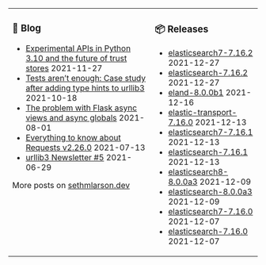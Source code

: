 <table><tr><td valign="top">

### 📰 Blog
<!-- blog starts -->
* [Experimental APIs in Python 3.10 and the future of trust stores](http://sethmlarson.dev/blog/2021-11-27/experimental-python-3.10-apis-and-trust-stores) 2021-11-27
* [Tests aren’t enough: Case study after adding type hints to urllib3](http://sethmlarson.dev/blog/2021-10-18/tests-arent-enough-case-study-after-adding-types-to-urllib3) 2021-10-18
* [The problem with Flask async views and async globals](http://sethmlarson.dev/blog/2021-08-01/flask-async-views-and-async-globals) 2021-08-01
* [Everything to know about Requests v2.26.0](http://sethmlarson.dev/blog/2021-07-13/everything-to-know-about-requests-v2-26-0) 2021-07-13
* [urllib3 Newsletter #5](http://sethmlarson.dev/blog/2021-06-29/urllib3-newsletter-5) 2021-06-29
<!-- blog ends -->
More posts on [sethmlarson.dev](https://sethmlarson.dev)
</td><td valign="top">

### 📦 Releases
<!-- other starts -->
* [elasticsearch7-7.16.2](https://pypi.org/project/elasticsearch7/7.16.2) 2021-12-27
* [elasticsearch-7.16.2](https://pypi.org/project/elasticsearch/7.16.2) 2021-12-27
* [eland-8.0.0b1](https://pypi.org/project/eland/8.0.0b1) 2021-12-16
* [elastic-transport-7.16.0](https://pypi.org/project/elastic-transport/7.16.0) 2021-12-13
* [elasticsearch7-7.16.1](https://pypi.org/project/elasticsearch7/7.16.1) 2021-12-13
* [elasticsearch-7.16.1](https://pypi.org/project/elasticsearch/7.16.1) 2021-12-13
* [elasticsearch8-8.0.0a3](https://pypi.org/project/elasticsearch8/8.0.0a3) 2021-12-09
* [elasticsearch-8.0.0a3](https://pypi.org/project/elasticsearch/8.0.0a3) 2021-12-09
* [elasticsearch7-7.16.0](https://pypi.org/project/elasticsearch7/7.16.0) 2021-12-07
* [elasticsearch-7.16.0](https://pypi.org/project/elasticsearch/7.16.0) 2021-12-07
<!-- other ends -->
</td></tr></table>
